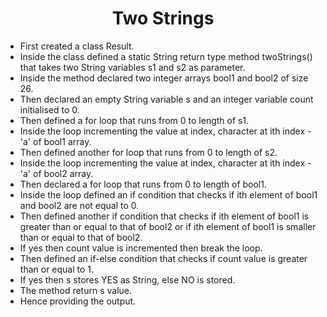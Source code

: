 <h1 align="center">Two Strings</h1>

- First created a class Result.
- Inside the class defined a static String return type method twoStrings() that takes two String variables s1 and s2 as parameter.
- Inside the method declared two integer arrays bool1 and bool2 of size 26.
- Then declared an empty String variable s and an integer variable count initialised to 0.
- Then defined a for loop that runs from 0 to length of s1.
- Inside the loop incrementing the value at index, character at ith index - 'a' of bool1 array.
- Then defined another for loop that runs from 0 to length of s2.
- Inside the loop incrementing the value at index, character at ith index - 'a' of bool2 array.
- Then declared a for loop that runs from 0 to length of bool1.
- Inside the loop defined an if condition that checks if ith element of bool1 and bool2 are not equal to 0.
- Then defined another if condition that checks if ith element of bool1 is greater than or equal to that of bool2 or if ith element of bool1 is smaller than or equal to that of bool2.
- If yes then count value is incremented then break the loop.
- Then defined an if-else condition that checks if count value is greater than or equal to 1.
- If yes then s stores YES as String, else NO is stored.
- The method return s value.
- Hence providing the output.